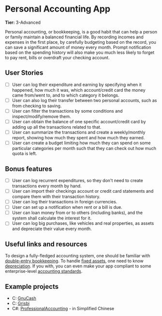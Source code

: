 # Personal Accounting App

**Tier:** 3-Advanced

Personal accounting, or bookkeeping, is a good habit that can help a person or family maintain a balanced financial life. By recording incomes and expenses in the first place, by carefully budgeting based on the record, you can save a significant amount of money every month. Prompt notification based on the spending history will also make you much less likely to forget to pay rent, bills or overdraft your checking account.

## User Stories

-   [ ] User can log their expenditure and earning by specifying when it happened, how much it was, which account/credit card the money came from/went to, and to which category it belongs.
-   [ ] User can also log their transfer between two personal accounts, such as from checking to saving.
-   [ ] User can filter the transactions by some conditions and inspect/modify/remove them.
-   [ ] User can obtain the balance of one specific account/credit card by adding up all the transactions related to that.
-   [ ] User can summarize the transactions and create a weekly/monthly report, showing how much they spent and how much they earned.
-   [ ] User can create a budget limiting how much they can spend on some particular categories per month such that they can check out how much quota is left.

## Bonus features

-   [ ] User can log recurrent expenditures, so they don't need to create transactions every month by hand.
-   [ ] User can import their checkings account or credit card statements and compare them with their transaction history.
-   [ ] User can log their transactions in foreign currencies.
-   [ ] User can set up a notification when rent or a bill is due.
-   [ ] User can loan money from or to others (including banks), and the system shall calculate the interest for it.
-   [ ] User can log big purchases, like vehicles and real properties, as assets and depreciate their value every month.

## Useful links and resources

To design a fully-fledged accounting system, one should be familiar with [double-entry bookkeeping](https://en.wikipedia.org/wiki/Double-entry_bookkeeping).
To handle [fixed assets](https://en.wikipedia.org/wiki/Fixed_asset), one need to know [depreciation](https://en.wikipedia.org/wiki/Depreciation).
If you with, you can even make your app compliant to some enterprise-level [accounting standards](https://en.wikipedia.org/wiki/Accounting_standard).

## Example projects

- C: [GnuCash](https://www.gnucash.org/)
- C: [Grisbi](https://www.grisbi.org/)
- C\#: [ProfessionalAccounting](https://github.com/b1f6c1c4/ProfessionalAccounting/) - in Simplified Chinese
